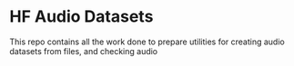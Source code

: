 # HF Audio Datasets
This repo contains all the work done to prepare utilities for creating audio datasets from files, and checking audio

